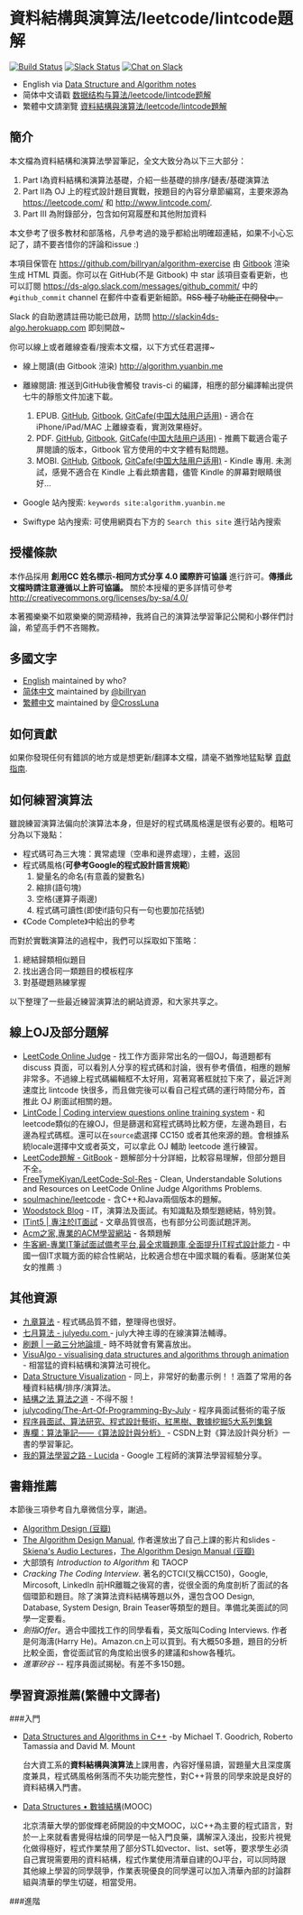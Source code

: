 # 資料結構與演算法/leetcode/lintcode題解

[![Build Status](https://travis-ci.org/billryan/algorithm-exercise.svg?branch=master)](https://travis-ci.org/billryan/algorithm-exercise)
[![Slack Status](https://slackin4ds-algo.herokuapp.com/badge.svg)](https://slackin4ds-algo.herokuapp.com/)
[![Chat on Slack](https://img.shields.io/badge/chat-on_slack-orange.svg)](https://ds-algo.slack.com/)

- English via [Data Structure and Algorithm notes](http://algorithm.yuanbin.me/en/index.html)
- 简体中文请戳 [数据结构与算法/leetcode/lintcode题解](http://algorithm.yuanbin.me/zh-cn/index.html)
- 繁體中文請瀏覽 [資料結構與演算法/leetcode/lintcode題解](http://algorithm.yuanbin.me/zh-tw/index.html)

## 簡介

本文檔為資料結構和演算法學習筆記，全文大致分為以下三大部分：

1. Part I為資料結構和演算法基礎，介紹一些基礎的排序/鏈表/基礎演算法
2. Part II為 OJ 上的程式設計題目實戰，按題目的內容分章節編寫，主要來源為 <https://leetcode.com/> 和 <http://www.lintcode.com/>.
3. Part III 為附錄部分，包含如何寫履歷和其他附加資料

本文參考了很多教材和部落格，凡參考過的幾乎都給出明確超連結，如果不小心忘記了，請不要吝惜你的評論和issue :)

本項目保管在 <https://github.com/billryan/algorithm-exercise> 由 [Gitbook](https://www.gitbook.com/book/yuanbin/algorithm/details) 渲染生成 HTML 頁面。你可以在 GitHub(不是 Gitbook) 中 star 該項目查看更新，也可以訂閱 <https://ds-algo.slack.com/messages/github_commit/> 中的 `#github_commit` channel 在郵件中查看更新細節。~~RSS 種子功能正在開發中。~~

Slack 的自助邀請註冊功能已啟用，訪問 <http://slackin4ds-algo.herokuapp.com> 即刻開啟~

你可以線上或者離線查看/搜索本文檔，以下方式任君選擇~

- 線上閱讀(由 Gitbook 渲染) <http://algorithm.yuanbin.me>
- 離線閱讀: 推送到GitHub後會觸發 travis-ci 的編譯，相應的部分編譯輸出提供七牛的靜態文件加速下載。
    1. EPUB. [GitHub](https://raw.githubusercontent.com/billryan/algorithm-exercise/deploy/epub/algorithm-ebook_zh-tw.epub), [Gitbook](https://www.gitbook.com/download/epub/book/yuanbin/algorithm?lang=zh-tw), [GitCafe(中国大陆用户适用)](https://gitcafe.com/billryan/algorithm-exercise/raw/deploy/epub/algorithm-ebook_zh-tw.epub) - 適合在 iPhone/iPad/MAC 上離線查看，實測效果極好。
    2. PDF. [GitHub](https://raw.githubusercontent.com/billryan/algorithm-exercise/deploy/pdf/algorithm-ebook_zh-tw.pdf), [Gitbook](https://www.gitbook.com/download/pdf/book/yuanbin/algorithm?lang=zh-tw), [GitCafe(中国大陆用户适用)](https://gitcafe.com/billryan/algorithm-exercise/raw/deploy/pdf/algorithm-ebook_zh-tw.pdf) - 推薦下載適合電子屏閱讀的版本，Gitbook 官方使用的中文字體有點問題。
    3. MOBI. [GitHub](https://raw.githubusercontent.com/billryan/algorithm-exercise/deploy/mobi/algorithm-ebook_zh-tw.mobi), [Gitbook](https://www.gitbook.com/download/mobi/book/yuanbin/algorithm?lang=zh-tw), [GitCafe(中国大陆用户适用)](https://gitcafe.com/billryan/algorithm-exercise/raw/deploy/mobi/algorithm-ebook_zh-tw.mobi) - Kindle 專用. 未測試，感覺不適合在 Kindle 上看此類書籍，儘管 Kindle 的屏幕對眼睛很好...

- Google 站內搜索: `keywords site:algorithm.yuanbin.me`
- Swiftype 站內搜索: 可使用網頁右下方的 `Search this site` 進行站內搜索

## 授權條款

本作品採用 **創用CC 姓名標示-相同方式分享 4.0 國際許可協議**  進行許可。**傳播此文檔時請注意遵循以上許可協議。** 關於本授權的更多詳情可參考 <http://creativecommons.org/licenses/by-sa/4.0/>

本著獨樂樂不如眾樂樂的開源精神，我將自己的演算法學習筆記公開和小夥伴們討論，希望高手們不吝賜教。

## 多國文字

- [English](http://algorithm.yuanbin.me/en/index.html) maintained by who?
- [简体中文](http://algorithm.yuanbin.me/zh-cn/index.html) maintained by [@billryan](https://github.com/billryan)
- [繁體中文](http://algorithm.yuanbin.me/zh-tw/index.html) maintained by [@CrossLuna](https://github.com/CrossLuna)

## 如何貢獻

如果你發現任何有錯誤的地方或是想更新/翻譯本文檔，請毫不猶豫地猛點擊 [貢獻指南](http://algorithm.yuanbin.me/zh-tw/faq/guidelines_for_contributing.md).

## 如何練習演算法

雖說練習演算法偏向於演算法本身，但是好的程式碼風格還是很有必要的。粗略可分為以下幾點：

- 程式碼可為三大塊：異常處理（空串和邊界處理），主體，返回
- 程式碼風格(**可參考Google的程式設計語言規範**)
    1. 變量名的命名(有意義的變數名)
    2. 縮排(語句塊)
    3. 空格(運算子兩邊)
    4. 程式碼可讀性(即使if語句只有一句也要加花括號)
- 《Code Complete》中給出的參考

而對於實戰演算法的過程中，我們可以採取如下策略：

1. 總結歸類相似題目
2. 找出適合同一類題目的模板程序
3. 對基礎題熟練掌握

以下整理了一些最近練習演算法的網站資源，和大家共享之。

## 線上OJ及部分題解

- [LeetCode Online Judge](https://leetcode.com/) - 找工作方面非常出名的一個OJ，每道題都有 discuss 頁面，可以看別人分享的程式碼和討論，很有參考價值，相應的題解非常多。不過線上程式碼編輯框不太好用，寫著寫著框就拉下來了，最近評測速度比 lintcode 快很多，而且做完後可以看自己程式碼的運行時間分布，首推此 OJ 刷面試相關的題。
- [LintCode | Coding interview questions online training system](http://www.lintcode.com) - 和leetcode類似的在線OJ，但是篩選和寫程式碼時比較方便，左邊為題目，右邊為程式碼框。還可以在`source`處選擇 CC150 或者其他來源的題。會根據系統locale選擇中文或者英文，可以拿此 OJ 輔助 leetcode 進行練習。
- [LeetCode題解 - GitBook](https://www.gitbook.com/book/siddontang/leetcode-solution/details) - 題解部分十分詳細，比較容易理解，但部分題目不全。
- [FreeTymeKiyan/LeetCode-Sol-Res](https://github.com/FreeTymeKiyan/LeetCode-Sol-Res) - Clean, Understandable Solutions and Resources on LeetCode Online Judge Algorithms Problems.
- [soulmachine/leetcode](https://github.com/soulmachine/leetcode) - 含C++和Java兩個版本的題解。
- [Woodstock Blog](http://okckd.github.io/) - IT，演算法及面試。有知識點及類型題總結，特別贊。
- [ITint5 | 專注於IT面試](http://www.itint5.com/) - 文章品質很高，也有部分公司面試題評測。
- [Acm之家,專業的ACM學習網站](http://www.acmerblog.com/) - 各類題解
- [牛客網-專業IT筆試面試備考平台,最全求職題庫,全面提升IT程式設計能力](http://www.nowcoder.com/) - 中國一個IT求職方面的綜合性網站，比較適合想在中國求職的看看。感謝某位美女的推薦 :)

## 其他資源

- [九章算法](http://www.jiuzhang.com/) - 程式碼品質不錯，整理得也很好。
- [七月算法 - julyedu.com ](http://julyedu.com/) - july大神主導的在線演算法輔導。
- [刷題 | 一畝三分地論壇 ](http://www.1point3acres.com/bbs/forum-84-1.html) - 時不時就會有驚喜放出。
- [VisuAlgo - visualising data structures and algorithms through animation](http://http://visualgo.net/) - 相當猛的資料結構和演算法可視化。
- [Data Structure Visualization](http://www.cs.usfca.edu/~galles/visualization/Algorithms.html) - 同上，非常好的動畫示例！！涵蓋了常用的各種資料結構/排序/演算法。
- [結構之法 算法之道](http://blog.csdn.net/v_JULY_v) - 不得不服！
- [julycoding/The-Art-Of-Programming-By-July](https://github.com/julycoding/The-Art-Of-Programming-By-July) - 程序員面試藝術的電子版
- [程序員面試、算法研究、程式設計藝術、紅黑樹、數據挖掘5大系列集錦](http://blog.csdn.net/v_july_v/article/details/6543438)
- [專欄：算法筆記——《算法設計與分析》](http://blog.csdn.net/column/details/lf-algoritnote.html) - CSDN上對《算法設計與分析》一書的學習筆記。
- [我的算法學習之路 - Lucida](http://zh.lucida.me/blog/on-learning-algorithms/) - Google 工程師的演算法學習經驗分享。

## 書籍推薦

本節後三項參考自九章微信分享，謝過。

- [Algorithm Design (豆瓣)](http://book.douban.com/subject/1475870/)
- [The Algorithm Design Manual](http://www.amazon.com/exec/obidos/ASIN/1848000693/thealgorithmrepo), 作者還放出了自己上課的影片和slides - [Skiena's Audio Lectures](http://www3.cs.stonybrook.edu/~algorith/video-lectures/)，[The Algorithm Design Manual (豆瓣)](http://book.douban.com/subject/3072383/)
- 大部頭有 *Introduction to Algorithm* 和 TAOCP
- *Cracking The Coding Interview*. 著名的CTCI(又稱CC150)，Google, Mircosoft, LinkedIn 前HR離職之後寫的書，從很全面的角度剖析了面試的各個環節和題目。除了演算法資料結構等題以外，還包含OO Design, Database, System Design, Brain Teaser等類型的題目。準備北美面試的同學一定要看。
- *劍指Offer*。適合中國找工作的同學看看，英文版叫Coding Interviews. 作者是何海濤(Harry He)。Amazon.cn上可以買到。有大概50多題，題目的分析比較全面，會從面試官的角度給出很多的建議和show各種坑。
- *進軍矽谷* -- 程序員面試揭秘。有差不多150題。


## 學習資源推薦(繁體中文譯者)
###入門
- [Data Structures and Algorithms in C++](http://www.wiley.com/WileyCDA/WileyTitle/productCd-EHEP001657.html)
-by Michael T. Goodrich, Roberto Tamassia and David M. Mount

    台大資工系的**資料結構與演算法**上課用書，內容好懂易讀，習題量大且深度廣度兼具，程式碼風格俐落而不失功能完整性，對C++背景的同學來說是良好的資料結構入門書。

- [Data Structures • 數據結構](https://www.edx.org/course/data-structures-shu-ju-jie-gou-tsinghuax-30240184x-2)(MOOC)

    北京清華大學的鄧俊輝老師開設的中文MOOC，以C++為主要的程式語言，對於一上來就看書覺得枯燥的同學是一帖入門良藥，講解深入淺出，投影片視覺化做得極好，程式作業禁用了部分STL如vector、list、set等，要求學生必須自己實現需要用的資料結構，程式作業使用清華自建的OJ平台，可以同時跟其他線上學習的同學競爭，作業表現優良的同學還可以加入清華內部的討論群組與清華的學生切磋，相當受用。



###進階
